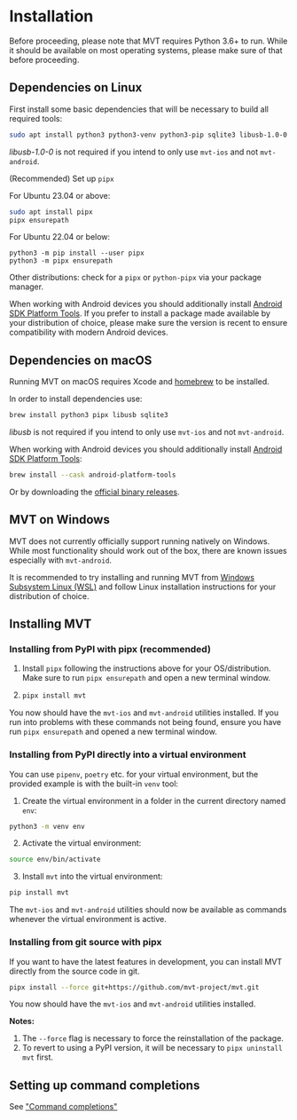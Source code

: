 # Installation

Before proceeding, please note that MVT requires Python 3.6+ to run. While it should be available on most operating systems, please make sure of that before proceeding.

## Dependencies on Linux

First install some basic dependencies that will be necessary to build all required tools:

```bash
sudo apt install python3 python3-venv python3-pip sqlite3 libusb-1.0-0
```

*libusb-1.0-0* is not required if you intend to only use `mvt-ios` and not `mvt-android`.

(Recommended) Set up `pipx`

For Ubuntu 23.04 or above:
```bash
sudo apt install pipx
pipx ensurepath
```

For Ubuntu 22.04 or below:
```
python3 -m pip install --user pipx
python3 -m pipx ensurepath
```

Other distributions: check for a `pipx` or `python-pipx` via your package manager.

When working with Android devices you should additionally install [Android SDK Platform Tools](https://developer.android.com/studio/releases/platform-tools). If you prefer to install a package made available by your distribution of choice, please make sure the version is recent to ensure compatibility with modern Android devices.

## Dependencies on macOS

Running MVT on macOS requires Xcode and [homebrew](https://brew.sh) to be installed.

In order to install dependencies use:

```bash
brew install python3 pipx libusb sqlite3
```

*libusb* is not required if you intend to only use `mvt-ios` and not `mvt-android`.

When working with Android devices you should additionally install [Android SDK Platform Tools](https://developer.android.com/studio/releases/platform-tools):

```bash
brew install --cask android-platform-tools
```

Or by downloading the [official binary releases](https://developer.android.com/studio/releases/platform-tools).

## MVT on Windows

MVT does not currently officially support running natively on Windows. While most functionality should work out of the box, there are known issues especially with `mvt-android`.

It is recommended to try installing and running MVT from [Windows Subsystem Linux (WSL)](https://docs.microsoft.com/en-us/windows/wsl/about) and follow Linux installation instructions for your distribution of choice.

## Installing MVT

### Installing from PyPI with pipx (recommended)
1. Install `pipx` following the instructions above for your OS/distribution. Make sure to run `pipx ensurepath` and open a new terminal window.
2. ```bash
   pipx install mvt
   ```

You now should have the `mvt-ios` and `mvt-android` utilities installed. If you run into problems with these commands not being found, ensure you have run `pipx ensurepath` and opened a new terminal window.

### Installing from PyPI directly into a virtual environment
You can use `pipenv`, `poetry` etc. for your virtual environment, but the provided example is with the built-in `venv` tool:

1. Create the virtual environment in a folder in the current directory named `env`:
```bash
python3 -m venv env
```

2. Activate the virtual environment:
```bash
source env/bin/activate
```

3. Install `mvt` into the virtual environment:
```bash
pip install mvt
```

The `mvt-ios` and `mvt-android` utilities should now be available as commands whenever the virtual environment is active.

### Installing from git source with pipx
If you want to have the latest features in development, you can install MVT directly from the source code in git.

```bash
pipx install --force git+https://github.com/mvt-project/mvt.git
```

You now should have the `mvt-ios` and `mvt-android` utilities installed.

**Notes:**
1. The `--force` flag is necessary to force the reinstallation of the package.
2. To revert to using a PyPI version, it will be necessary to `pipx uninstall mvt` first.

## Setting up command completions

See ["Command completions"](command_completion.md)
